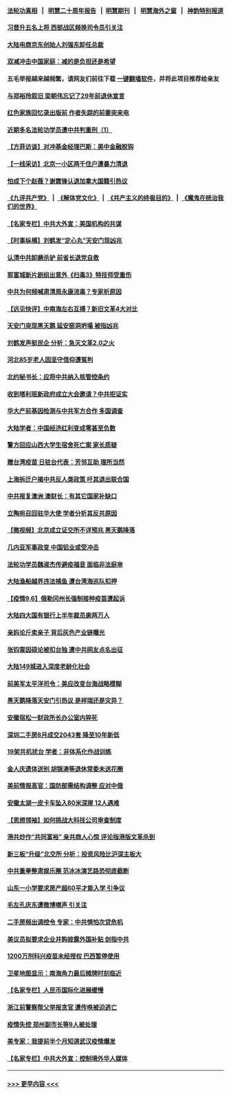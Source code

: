 #### [法轮功真相](https://github.com/gfw-breaker/truth/blob/master/README.md?t=0) &nbsp;&nbsp;|&nbsp;&nbsp; [明慧二十周年报告](https://github.com/gfw-breaker/mh-reports/blob/master/README.md?t=0) &nbsp;&nbsp;|&nbsp;&nbsp;[明慧期刊](https://github.com/gfw-breaker/mh-qikan) &nbsp;&nbsp;|&nbsp;&nbsp; [明慧海外之窗](https://github.com/gfw-breaker/mh-news/blob/master/README.md?t=0) &nbsp;&nbsp;|&nbsp;&nbsp; [神韵特别报道](https://github.com/gfw-breaker/mh-news/blob/master/shenyun.md?t=0)
#### [习晋升五名上将 西部战区频换司令员引关注](../pages/nsc413/n13215900.md?t=09071351) 
#### [大陆电商京东创始人刘强东卸任总裁](../pages/nsc413/n13215705.md?t=09071351) 
#### [双减冲击中国家庭：减的是负担还是希望](../pages/nsc413/n13213551.md?t=09071351) 
#### 五毛举报越来越频繁，请网友们前往下载 [一键翻墙软件](https://github.com/gfw-breaker/ssr-accounts)，并将此项目推荐给亲友
#### [与郑裕玲叙旧 梁朝伟忘记了29年前退休宣言](../pages/nsc413/n13215591.md?t=09071351) 
#### [红色家族回忆录出版前 作者失踪的前妻突来电](../pages/nsc413/n13215359.md?t=09071351) 
#### [近期多名法轮功学员遭中共判重刑（1）](../pages/nsc413/n13206934.md?t=09071351) 
#### [【方菲访谈】对冲基金经理巴斯：美中金融脱钩](../pages/nsc413/n13215322.md?t=09071351) 
#### [【一线采访】北京一小区两千住户遭暴力清退](../pages/nsc413/n13215392.md?t=09071351) 
#### [怕成下个赵薇？谢霆锋认退加拿大国籍引热议](../pages/nsc413/n13215231.md?t=09071351) 
#### [《九评共产党》](https://github.com/begood0513/9ping.md/blob/master/README.md) &nbsp;|&nbsp; [《解体党文化》](../../../../jtdwh.md/blob/master/README.md)  &nbsp;|&nbsp; [《共产主义的终极目的》](../../../../gczydzjmd.md/blob/master/README.md) &nbsp;|&nbsp; [《魔鬼在统治我们的世界》](../../../../mgztzwmdsj.md/blob/master/README.md) 
#### [【名家专栏】中共大外宣：美国机构的共谋](../pages/nsc413/n13214364.md?t=09071351) 
#### [【时事纵横】刘鹤发“定心丸”天安门现凶兆](../pages/nsc413/n13215416.md?t=09071351) 
#### [认清中共卸磨杀驴 前省长退党自救](../pages/nsc413/n13090572.md?t=09071351) 
#### [郭富城新片剧组出意外《扫毒3》特技师受重伤](../pages/nsc413/n13215048.md?t=09071351) 
#### [中共为何频喊肃清周永康流毒？专家析原因](../pages/nsc413/n13214808.md?t=09071351) 
#### [【远见快评】中南海左右互搏？新旧文革4大对比](../pages/nsc413/n13214745.md?t=09071351) 
#### [天安门突现黑天鹅 延安窑洞坍塌 被指凶兆](../pages/nsc413/n13215244.md?t=09071351) 
#### [刘鹤发声挺民企 分析：急灭文革2.0之火](../pages/nsc413/n13214809.md?t=09071351) 
#### [河北85岁老人因坚守信仰遭冤判](../pages/nsc413/n13214795.md?t=09071351) 
#### [北约秘书长：应将中共纳入核管控条约](../pages/nsc413/n13215158.md?t=09071351) 
#### [收到塔利班新政府成立大会邀请？中共拒证实](../pages/nsc413/n13215098.md?t=09071351) 
#### [华大产前基因检测与中共军方合作 多国调查](../pages/nsc413/n13214923.md?t=09071351) 
#### [大陆学者：中国经济红利变成零甚至负数](../pages/nsc413/n13214788.md?t=09071351) 
#### [警方回应山西大学生宿舍死亡案 家长质疑](../pages/nsc413/n13214551.md?t=09071351) 
#### [赠台湾疫苗 日驻台代表：芳邻互助 理所当然](../pages/nsc413/n13213632.md?t=09071351) 
#### [上海拆迁户揭中共反人类政策 吁其退出联合国](../pages/nsc413/n13214716.md?t=09071351) 
#### [中共报复澳洲 澳财长：有其它国家补缺口](../pages/nsc413/n13214310.md?t=09071351) 
#### [立陶宛召回驻华大使 学者分析其反共原因](../pages/nsc413/n13213644.md?t=09071351) 
#### [【微视频】北京成立证交所不详预兆 黑天鹅降落](../pages/nsc413/n13214674.md?t=09071351) 
#### [几内亚军事政变 中国铝业或受冲击](../pages/nsc413/n13214679.md?t=09071351) 
#### [法轮功学员魏淑杰传避疫福音 面临非法庭审](../pages/nsc413/n13212502.md?t=09071351) 
#### [大陆渔船越界违法捕鱼 遭台湾海巡队扣押](../pages/nsc413/n13214247.md?t=09071351) 
#### [【疫情9.6】俄勒冈州长强制接种疫苗遭起诉](../pages/nsc413/n13213836.md?t=09071351) 
#### [大陆四大国有银行上半年裁员逾两万人](../pages/nsc413/n13214238.md?t=09071351) 
#### [亲妈论斤卖亲子 背后灰色产业链曝光](../pages/nsc413/n13212842.md?t=09071351) 
#### [张钧甯因硕论被扣台独 遭中共网友点名出征](../pages/nsc413/n13213942.md?t=09071351) 
#### [大陆149城进入深度老龄化社会](../pages/nsc413/n13213492.md?t=09071351) 
#### [前美军太平洋司令：美应改变台海战略模糊](../pages/nsc413/n13213595.md?t=09071351) 
#### [黑天鹅降落天安门引热议 是祥瑞还是灾异？](../pages/nsc413/n13212211.md?t=09071351) 
#### [安徽宿松一财政所长办公室内猝死](../pages/nsc413/n13213476.md?t=09071351) 
#### [深圳二手房8月成交2043套 降至10年新低](../pages/nsc413/n13213134.md?t=09071351) 
#### [19架共机扰台 学者：非体系化作战训练](../pages/nsc413/n13213185.md?t=09071351) 
#### [金人庆遗体送别 胡锦涛等退休常委未送花圈](../pages/nsc413/n13212683.md?t=09071351) 
#### [美前情报高官：国防部需结构调整 应对中俄](../pages/nsc413/n13213243.md?t=09071351) 
#### [安徽太湖一皮卡车坠入80米深崖 12人遇难](../pages/nsc413/n13213062.md?t=09071351) 
#### [【思想领袖】如何挑战大科技公司审查制度](../pages/nsc413/n13155467.md?t=09071351) 
#### [港共炒作“共同富裕” 亲共商人心惊 评论指港版文革杀到](../pages/nsc413/n13212912.md?t=09071351) 
#### [新三板“升级”北交所 分析：投资风险比沪深主板大](../pages/nsc413/n13211436.md?t=09071351) 
#### [中共重拳整肃娱乐圈 范冰冰演艺路恐彻底截断](../pages/nsc413/n13212708.md?t=09071351) 
#### [山东一小学要求房产超60平才能入学 引争议](../pages/nsc413/n13212726.md?t=09071351) 
#### [毛左孔庆东遭微博噤声 引关注](../pages/nsc413/n13212582.md?t=09071351) 
#### [二手房频出调控令 专家：中共惧怕次贷危机](../pages/nsc413/n13212588.md?t=09071351) 
#### [美议员拟要求企业并购披露外国补贴 剑指中共](../pages/nsc413/n13212556.md?t=09071351) 
#### [1200万剂科兴疫苗未经授权 巴西暂停使用](../pages/nsc413/n13212373.md?t=09071351) 
#### [卫星地图显示：南海角力最后摊牌时刻临近](../pages/nsc413/n13212321.md?t=09071351) 
#### [【名家专栏】人民币国际化进展缓慢](../pages/nsc413/n13212061.md?t=09071351) 
#### [浙江前警察帮父举报贪官 遭传唤被迫逃亡](../pages/nsc413/n13212154.md?t=09071351) 
#### [疫情失控 郑州副市长等9人被处理](../pages/nsc413/n13212169.md?t=09071351) 
#### [美专家：我提前半个月知道武汉疫情爆发](../pages/nsc413/n13212212.md?t=09071351) 
#### [【名家专栏】中共大外宣：控制境外华人媒体](../pages/nsc413/n13212035.md?t=09071351) 

----
#### [ >>> 更早内容 <<< ](../indexes/nsc413-earlier.md)
